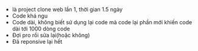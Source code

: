 - là project clone web lần 1, thời gian 1.5 ngày
- Code khá ngu
- Code dài, không biết sử dụng lại code mà code lại phần mới khiến code dài tới 1000 dòng code
- Đợi pro rồi sửa lại(hoặc không)
- Đã reponsive lại hết